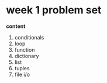 # week 1 problem set

**content**
1. conditionals
2. loop
3. function
4. dictionary
5. list
6. tuples
7. file i/o